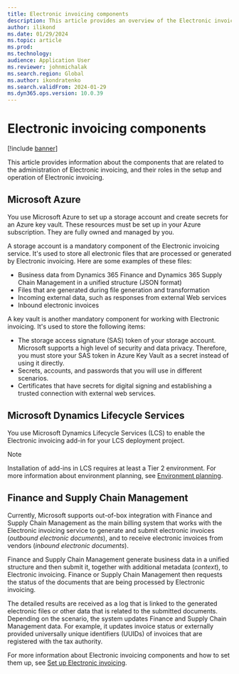 ```yaml
---
title: Electronic invoicing components
description: This article provides an overview of the Electronic invoicing administration and integration components.
author: ilikond
ms.date: 01/29/2024
ms.topic: article
ms.prod: 
ms.technology: 
audience: Application User
ms.reviewer: johnmichalak
ms.search.region: Global
ms.author: ikondratenko
ms.search.validFrom: 2024-01-29
ms.dyn365.ops.version: 10.0.39
---
```


# Electronic invoicing components

[!include [banner](../../includes/banner.md)]

This article provides information about the components that are related to the administration of Electronic invoicing, and their roles in the setup and operation of Electronic invoicing.

## Microsoft Azure

You use Microsoft Azure to set up a storage account and create secrets for an Azure key vault. These resources must be set up in your Azure subscription. They are fully owned and managed by you.

A storage account is a mandatory component of the Electronic invoicing service. It's used to store all electronic files that are processed or generated by Electronic invoicing. Here are some examples of these files:

- Business data from Dynamics 365 Finance and Dynamics 365 Supply Chain Management in a unified structure (JSON format)
- Files that are generated during file generation and transformation
- Incoming external data, such as responses from external Web services
- Inbound electronic invoices
 
A key vault is another mandatory component for working with Electronic invoicing. It's used to store the following items:

- The storage access signature (SAS) token of your storage account. Microsoft supports a high level of security and data privacy. Therefore, you must store your SAS token in Azure Key Vault as a secret instead of using it directly.
- Secrets, accounts, and passwords that you will use in different scenarios.
- Certificates that have secrets for digital signing and establishing a trusted connection with external web services.

## Microsoft Dynamics Lifecycle Services

You use Microsoft Dynamics Lifecycle Services (LCS) to enable the Electronic invoicing add-in for your LCS deployment project.

> [!NOTE]
> Installation of add-ins in LCS requires at least a Tier 2 environment. For more information about environment planning, see [Environment planning](../../../fin-ops-core/dev-itpro/organization-administration/environment-planning.md).

## Finance and Supply Chain Management

Currently, Microsoft supports out-of-box integration with Finance and Supply Chain Management as the main billing system that works with the Electronic invoicing service to generate and submit electronic invoices (*outbound electronic documents*), and to receive electronic invoices from vendors (*inbound electronic documents*).

Finance and Supply Chain Management generate business data in a unified structure and then submit it, together with additional metadata (*context*), to Electronic invoicing. Finance or Supply Chain Management then requests the status of the documents that are being processed by Electronic invoicing.

The detailed results are received as a log that is linked to the generated electronic files or other data that is related to the submitted documents. Depending on the scenario, the system updates Finance and Supply Chain Management data. For example, it updates invoice status or externally provided universally unique identifiers (UUIDs) of invoices that are registered with the tax authority.

For more information about Electronic invoicing components and how to set them up, see [Set up Electronic invoicing](GS-e-invoicing-set-up-overview.md).

